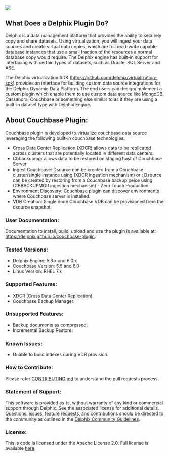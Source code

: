 ![](images/image1.png) 

## 
## What Does a Delphix Plugin Do?
Delphix is a data management platform that provides the ability to securely copy and share datasets. Using virtualization, you will ingest your data sources and create virtual data copies, which are full read-write capable database instances that use a small fraction of the resources a normal database copy would require. The Delphix engine has built-in support for interfacing with certain types of datasets, such as Oracle, SQL Server and ASE.

The Delphix virtualization SDK (https://github.com/delphix/virtualization-sdk) provides an interface for building custom data source integrations for the Delphix Dynamic Data Platform. The end users can design/implement a custom plugin which enable them to use custom data source like MongoDB, Cassandra, Couchbase or something else similar to as if they are using a built-in dataset type with Delphix Engine.

## About Couchbase Plugin:
Couchbase plugin is developed to virtualize couchbase data source leveraging the following built-in couchbase technologies:
  - Cross Data Center Replication (XDCR) allows data to be replicated across clusters that are potentially located in different data centers.
  - Cbbackupmgr allows data to be restored on staging host of Couchbase Server. 
  - Ingest Couchbase: Dsource can be created from a Couchbase cluster/single instance using (XDCR ingestion mechanism) or 
                    : Dsource can be created by restoring from a Couchbase backup peice using (CBBACKUPMGR ingestion mechanism) - Zero Touch Production.
  - Environment Discovery: Couchbase plugin can discover environments where Couchbase server is installed.
  - VDB Creation: Single node Couchbase VDB can be provisioned from the dsource snapshot.

### <a id="tested-versions"></a>User Documentation:
Documentation to install, build, upload and use the plugin is available at: https://delphix.github.io/couchbase-plugin.

### <a id="tested-versions"></a>Tested Versions:
- Delphix Engine: 5.3.x and 6.0.x
- Couchbase Version: 5.5 and 6.0
- Linux Version: RHEL 7.x

### <a id="support-features"></a>Supported Features:
- XDCR (Cross Data Center Replication).
- Couchbase Backup Manager.

### <a id="unsupported-features"></a>Unsupported Features:
- Backup documents as compressed.
- Incremental Backup Restore.

### <a id="known_issue"></a>Known Issues:
- Unable to build indexes during VDB provision.

### <a id="contribute"></a>How to Contribute:

Please refer [CONTRIBUTING.md](./CONTRIBUTING.md) to understand the pull requests process.

### <a id="statement-of-support"></a>Statement of Support:

This software is provided as-is, without warranty of any kind or commercial support through Delphix. See the associated license for additional details. Questions, issues, feature requests, and contributions should be directed to the community as outlined in the [Delphix Community Guidelines](https://delphix.github.io/community-guidelines.html).

### <a id="license"></a>License:

This is code is licensed under the Apache License 2.0. Full license is available [here](./LICENSE).

